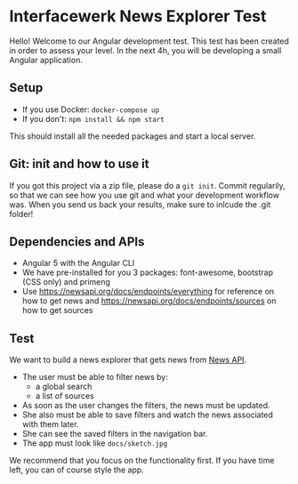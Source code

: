 # Interfacewerk News Explorer Test

Hello! Welcome to our Angular development test. This test has been created in order to assess your level.
In the next 4h, you will be developing a small Angular application.

## Setup

* If you use Docker: `docker-compose up`
* If you don't: `npm install && npm start`

This should install all the needed packages and start a local server.

## Git: init and how to use it

If you got this project via a zip file, please do a `git init`. Commit regularily, so that we can see how you use git and what your development workflow was. When you send us back your results, make sure to inlcude the .git folder!

## Dependencies and APIs

* Angular 5 with the Angular CLI
* We have pre-installed for you 3 packages: font-awesome, bootstrap (CSS only) and primeng
* Use https://newsapi.org/docs/endpoints/everything for reference on how to get news and https://newsapi.org/docs/endpoints/sources on how to get sources

## Test

We want to build a news explorer that gets news from [News API](https://newsapi.org/).

* The user must be able to filter news by:
  * a global search
  * a list of sources
* As soon as the user changes the filters, the news must be updated.
* She also must be able to save filters and watch the news associated with them later.
* She can see the saved filters in the navigation bar.
* The app must look like `docs/sketch.jpg`

We recommend that you focus on the functionality first. If you have time left, you can of course style the app.

